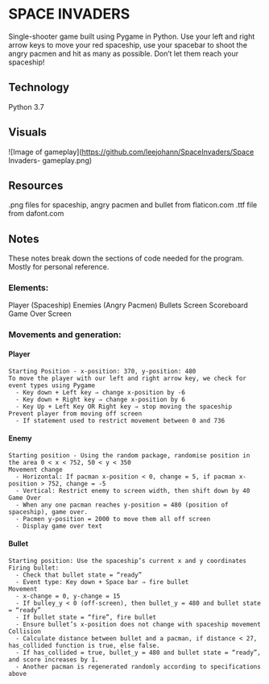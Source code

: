 # SPACE INVADERS
Single-shooter game built using Pygame in Python. 
Use your left and right arrow keys to move your red spaceship, 
use your spacebar to shoot the angry pacmen and hit as many as possible. 
Don’t let them reach your spaceship!


## Technology
Python 3.7


## Visuals
![Image of gameplay](https://github.com/leejohann/SpaceInvaders/Space Invaders- gameplay.png)

## Resources
.png files for spaceship, angry pacmen and bullet from flaticon.com
.ttf file from dafont.com


## Notes
These notes break down the sections of code needed for the program. Mostly for personal reference.

### Elements:
  Player (Spaceship)
  Enemies (Angry Pacmen)
  Bullets
  Screen
  Scoreboard
  Game Over Screen

### Movements and generation:
  #### Player
    Starting Position - x-position: 370, y-position: 480
    To move the player with our left and right arrow key, we check for event types using Pygame
      - Key down + Left key ⇒ change x-position by -6
      - Key down + Right key ⇒ change x-position by 6
      - Key Up + Left Key OR Right key ⇒ stop moving the spaceship
    Prevent player from moving off screen
      - If statement used to restrict movement between 0 and 736
  
  #### Enemy
    Starting position - Using the random package, randomise position in the area 0 < x < 752, 50 < y < 350
    Movement change 
      - Horizontal: If pacman x-position < 0, change = 5, if pacman x-position > 752, change = -5
      - Vertical: Restrict enemy to screen width, then shift down by 40
    Game Over
      - When any one pacman reaches y-position = 480 (position of spaceship), game over.
      - Pacmen y-position = 2000 to move them all off screen
      - Display game over text
 
 #### Bullet
    Starting position: Use the spaceship’s current x and y coordinates
    Firing bullet:
      - Check that bullet state = “ready”
      - Event type: Key down + Space bar ⇒ fire bullet
    Movement 
      - x-change = 0, y-change = 15
      - If bulley_y < 0 (off-screen), then bullet_y = 480 and bullet state = “ready”
      - If bullet state = “fire”, fire bullet
      - Ensure bullet’s x-position does not change with spaceship movement
    Collision
      - Calculate distance between bullet and a pacman, if distance < 27, has_collided function is true, else false.
      - If has_collided = true, bullet_y = 480 and bullet state = “ready”, and score increases by 1.
      - Another pacman is regenerated randomly according to specifications above
